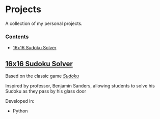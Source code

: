 # Projects
A collection of my personal projects. 

### Contents 
- [16x16 Sudoku Solver](https://github.com/steven-phun/personal-projects/blob/master/Computer-Scientist's-16x16-Sudoku.py)

## [16x16 Sudoku Solver](https://.github.com)

Based on the classic game [*Sudoku*](https://en.wikipedia.org/wiki/Sudoku)

Inspired by professor, Benjamin Sanders, allowing students to solve his Sudoku as they pass by his glass door

Developed in:

- Python
